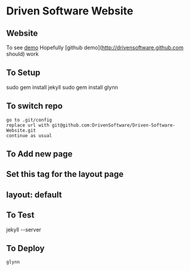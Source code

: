 Driven Software Website
=======================

Website
--------

To see [demo](http://drivensoftware.net/beta/)
Hopefully [github demo](http://drivensoftware.github.com should) work

To Setup
--------

  sudo gem install jekyll
  sudo gem install glynn

To switch repo
--------------
    go to .git/config
    replace url with git@github.com:DrivenSoftware/Driven-Software-Website.git
    continue as usual

To Add new page
---------------

Set this tag for the layout page
  ---
  layout: default
  ---


To Test
-------

  jekyll --server

To Deploy
---------

    glynn
